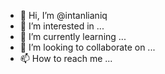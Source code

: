 - 👋 Hi, I’m @intanlianiq
- 👀 I’m interested in ...
- 🌱 I’m currently learning ...
- 💞️ I’m looking to collaborate on ...
- 📫 How to reach me ...

<!---
intanlianiq/intanlianiq is a ✨ special ✨ repository because its `README.md` (this file) appears on your GitHub profile.
You can click the Preview link to take a look at your changes.
--->
